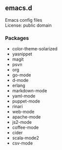 ## emacs.d
Emacs config files  
License: public domain

### Packages
* color-theme-solarized
* yasnippet
* magit
* psvn
* org
* go-mode
* d-mode
* erlang
* markdown-mode
* yaml-mode
* puppet-mode
* rinari
* web-mode
* apache-mode
* js2-mode
* coffee-mode
* cider
* scala-mode2
* csv-mode
